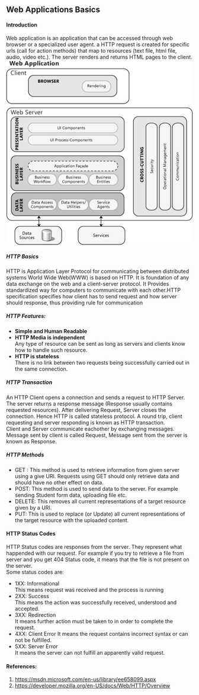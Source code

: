 ## Web Applications Basics
#### Introduction ####  
Web application is an application that can be accessed through web browser or a specialized user agent. a HTTP request is created for specific urls (call for action methods) that map to resources (text file, html file, audio, video etc.). The server renders and returns HTML pages to the client.  
![Web application structure](arch1.png) 
##### HTTP Basics ####  
HTTP is Application Layer Protocol for communicating between distributed systems World Wide Web(WWW) is based on HTTP. It is foundation of any data exchange on the web and a client-server protocol. It Provides standardized way for computers to communicate with each other.HTTP specification specifies how client has to send request and how server should response, thus providing rule for communication
##### HTTP Features: #####  
* **Simple and Human Readable**
* **HTTP Media is independent**  
 Any type of resource can be sent as long as servers and clients know how to handle such resource.
 * **HTTP is stateless**  
 There is no link between two requests being successfully carried out in the same connection.

##### HTTP Transaction #####  
An HTTP Client opens a connection and sends a request to HTTP Server.
The server returns a response message (Response usually contains requested resources). After delivering Request, Server closes the connection. Hence HTTP is called stateless protocol. A round trip, client requesting and server responding is known as HTTP transaction.  
Client and Server communicate eachother by exchanging messages. Message sent by client is called Request, Message sent from the server is known as Response.
##### HTTP Methods #####
* GET : This method is used to retrieve information from given server using a give URI. Requests using GET should only retrieve data and should have no other effect on data.
* POST: This method is used to send data to the server. For example sending Student form data, uploading file etc.
* DELETE: This removes all current representations of a target resource given by a URI.
* PUT: This is used to replace (or Update) all current representations of the target resource with the uploaded content.
#### HTTP Status Codes ####
HTTP Status codes are responses from the server. They represent what happended with our request. For example if you try to retrieve a file from server and you get 404 Status code, it means that the file is not present on the server.  
Some status codes are:
* 1XX: Informational  
This means request was received and the process is running
* 2XX: Success  
This means the action was successfully received, understood and accepted.  
* 3XX: Redirection  
It means further action must be taken to in order to complete the request.
* 4XX: Client Error
It means the request contains incorrect syntax or can not be fulfilled.
* 5XX: Server Error  
It means the server can not fulfill an apparently valid request.

#### References: ###
1. https://msdn.microsoft.com/en-us/library/ee658099.aspx
1. https://developer.mozilla.org/en-US/docs/Web/HTTP/Overview

